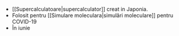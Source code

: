 - [[Supercalculatoare|supercalculator]] creat in Japonia. 
- Folosit pentru [[Simulare moleculara|simulări moleculare]] pentru COVID-19
- În iunie